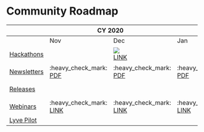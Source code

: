 # Community Roadmap


<table>
    <thead>
        <tr>
            <th></th>
            <th colspan="2">CY 2020</th>
            <th colspan="12">CY 2021</th>
        </tr>
    </thead>
    <tbody>
        <tr>
            <td></td>
            <td>Nov</td>
            <td>Dec</td>
            <td>Jan</td>
            <td>Feb</td>
            <td>Mar</td>
            <td>Apr</td>
            <td>May</td>
            <td>Jun</td>
            <td>Jul</td>
            <td>Aug</td>
            <td>Sep</td>
            <td>Oct</td>
            <td>Nov</td>
            <td>Dec</td>            
        </tr>
        <tr>
            <td><a href=doc/CORTX_Hackathon.rst>Hackathons</a></td>
            <td></td>
            <td> <img src="https://www.countryflags.io/il/flat/64.png"><br><a href=doc/First_Hackathon.rst>LINK</a></td>
            <td></td>
            <td></td>
            <td></td>
            <td> :earth_africa:<a href=https://seagate-cortx-hackathon.devpost.com>LINK</a> <br> 
                 <img src="https://www.countryflags.io/eu/flat/64.png"><a href=https://sagestorage.eu/news-and-events/sage2-visualization-hackathon>LINK</a> 
            </td>
            <td></td>
            <td> <img src="https://www.countryflags.io/in/flat/64.png"> </td>
            <td></td>
            <td></td>
            <td> :earth_africa:</td>
            <td></td>
            <td></td>
            <td> <img src="https://www.countryflags.io/ie/flat/64.png"> </td>            
        </tr>
        <tr>
        <td><a href=https://github.com/Seagate/cortx/tree/main/doc/PDFs/Newsletters>Newsletters</a>
</td>
        <td>:heavy_check_mark:
        <a href=/doc/PDFs/Newsletters/November%202020%20Newsletter.pdf>PDF</a>
        </td>
        <td>:heavy_check_mark:
        <a href=/doc/PDFs/Newsletters/December%202020%20Newsletter.pdf>PDF</a>
        </td>
        <td>:heavy_check_mark:
        <a href=/doc/PDFs/Newsletters/January%202021%20Newsletter.pdf>PDF</a>
        </td>
        <td>:heavy_check_mark:
        <a href=/doc/PDFs/Newsletters/Feb_2021_newsletter.pdf>PDF</a>
        </td>
        <td>:heavy_check_mark:
        <a href=/doc/PDFs/Newsletters/Mar_2021_newsletter.pdf>PDF</a>
        </td>
        <td>:heavy_check_mark:</td>
        <td>:heavy_check_mark:</td>
        <td>:heavy_check_mark:</td>
        <td>:heavy_check_mark:</td>
        <td>:heavy_check_mark:</td>
        <td>:heavy_check_mark:</td>
        <td>:heavy_check_mark:</td>
        <td>:heavy_check_mark:</td>
        <td>:heavy_check_mark:</td>
        </tr>
        <tr>
        <td><a href=https://github.com/Seagate/cortx/releases>Releases</a></td>
        <td></td>
        <td></td>
        <td></td>
        <td></td>
        <td>:heavy_check_mark:<br><a href=https://github.com/Seagate/cortx/releases/tag/ova-1.0.3>LINK</a></td>
        <td>:heavy_check_mark:</td>
        <td></td>
        <td>:heavy_check_mark:</td>
        <td></td>
        <td>:heavy_check_mark:</td>
        <td></td>
        <td>:heavy_check_mark:</td>
        <td></td>
        <td>:heavy_check_mark:</td>
        </tr>
        <tr>
        <td><a href=doc/meetings/README.rst>Webinars</a></td>
        <td>:heavy_check_mark:<br><a href=doc/meetings/README.rst>LINK</a></td>
        <td>:heavy_check_mark:<br><a href=doc/meetings/README.rst>LINK</a></td>
        <td>:heavy_check_mark:<br><a href=doc/meetings/README.rst>LINK</a></td>
        <td>:heavy_check_mark:<br><a href=doc/meetings/README.rst>LINK</a></td>
        <td>:heavy_check_mark:<br><a href=doc/meetings/README.rst>LINK</a></td>
        <td>:heavy_check_mark:</td>
        <td>:heavy_check_mark:</td>
        <td>:heavy_check_mark:</td>
        <td>:heavy_check_mark:</td>
        <td>:heavy_check_mark:</td>
        <td>:heavy_check_mark:</td>
        <td>:heavy_check_mark:</td>
        <td>:heavy_check_mark:</td>
        <td>:heavy_check_mark:</td>
        </tr>
        <tr>
        <td><a href=doc/meetings/README.rst>Lyve Pilot</a></td>
        <td></td>
        <td></td>
        <td></td>
        <td></td>
        <td></td>
        <td></td>
        <td>Code Prep</td>
        <td></td>
        <td>GitHub</td>
        <td>Inner Source</td>
        <td>Early Adopter</td>
        <td>World Wide</td>
        <td></td>
        <td>Hackathon</td>
        </tr>
    </tbody>
</table>
